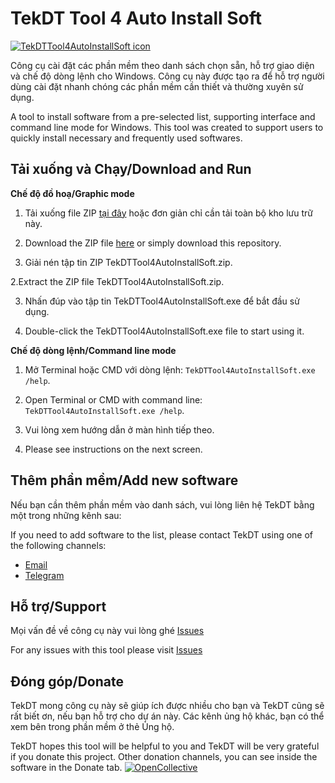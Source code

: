 # TekDT Tool 4 Auto Install Soft
[![TekDTTool4AutoInstallSoft icon](https://raw.githubusercontent.com/tekdt/TekDTTool4AutoInstallSoft_Release/refs/heads/main/Icons/icon.ico)](https://github.com/tekdt)

Công cụ cài đặt các phần mềm theo danh sách chọn sẵn, hỗ trợ giao diện và chế độ dòng lệnh cho Windows. Công cụ này được tạo ra để hỗ trợ người dùng cài đặt nhanh chóng các phần mềm cần thiết và thường xuyên sử dụng.

A tool to install software from a pre-selected list, supporting interface and command line mode for Windows. This tool was created to support users to quickly install necessary and frequently used softwares.

## <summary><b>Tải xuống và Chạy/Download and Run</b></summary>

<b>Chế độ đồ hoạ/Graphic mode</b>
1. Tải xuống file ZIP [tại đây](https://github.com/tekdt/TekDTTool4AutoInstallSoft_Release/releases/download/TekDTTool4AutoInstallSoft/TekDTTool4AutoInstallSoft.zip) hoặc đơn giản chỉ cần tải toàn bộ kho lưu trữ này.

1. Download the ZIP file [here](https://github.com/tekdt/TekDTTool4AutoInstallSoft_Release/releases/download/TekDTTool4AutoInstallSoft/TekDTTool4AutoInstallSoft.zip) or simply download this repository.

2. Giải nén tập tin ZIP TekDTTool4AutoInstallSoft.zip.

2.Extract the ZIP file TekDTTool4AutoInstallSoft.zip.

3. Nhấn đúp vào tập tin TekDTTool4AutoInstallSoft.exe để bắt đầu sử dụng.

3. Double-click the TekDTTool4AutoInstallSoft.exe file to start using it.

<b>Chế độ dòng lệnh/Command line mode</b>
1. Mở Terminal hoặc CMD với dòng lệnh: `TekDTTool4AutoInstallSoft.exe /help`.

1. Open Terminal or CMD with command line: `TekDTTool4AutoInstallSoft.exe /help`.

2. Vui lòng xem hướng dẫn ở màn hình tiếp theo.

2. Please see instructions on the next screen.

## <summary><b>Thêm phần mềm/Add new software</b></summary>
Nếu bạn cần thêm phần mềm vào danh sách, vui lòng liên hệ TekDT bằng một trong những kênh sau:

If you need to add software to the list, please contact TekDT using one of the following channels:
- [Email](mailto:dinhtrungtek@gmail.com)
- [Telegram](https://t.me/tekdt1152)

## <summary><b>Hỗ trợ/Support</b></summary>
Mọi vấn đề về công cụ này vui lòng ghé [Issues](https://github.com/tekdt/TekDTTool4AutoInstallSoft_Release/issues)

For any issues with this tool please visit [Issues](https://github.com/tekdt/TekDTTool4AutoInstallSoft_Release/issues)

## <summary><b>Đóng góp/Donate</b></summary>
TekDT mong công cụ này sẽ giúp ích được nhiều cho bạn và TekDT cũng sẽ rất biết ơn, nếu bạn hỗ trợ cho dự án này. Các kênh ủng hộ khác, bạn có thể xem bên trong phần mềm ở thẻ Ủng hộ.

TekDT hopes this tool will be helpful to you and TekDT will be very grateful if you donate this project. Other donation channels, you can see inside the software in the Donate tab.
[![OpenCollective](https://opencollective.com/webpack/donate/button@2x.png?color=blue)](https://opencollective.com/tekdtcom/donate?interval=oneTime&amount=1000000&contributeAs=me)
